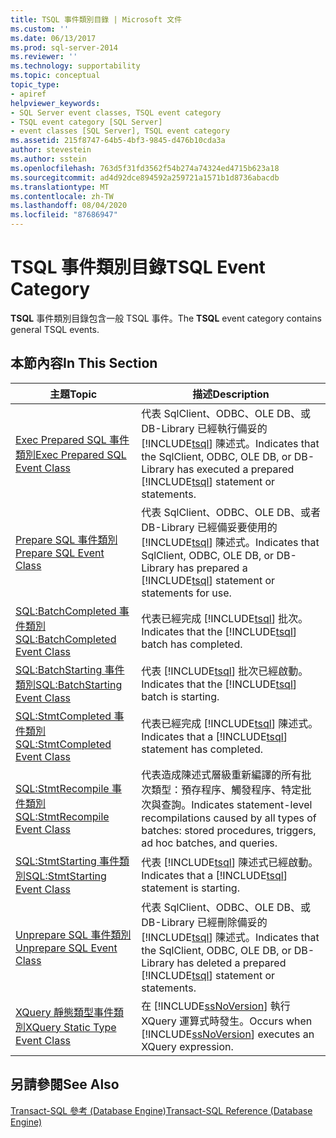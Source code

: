 ```yaml
---
title: TSQL 事件類別目錄 | Microsoft 文件
ms.custom: ''
ms.date: 06/13/2017
ms.prod: sql-server-2014
ms.reviewer: ''
ms.technology: supportability
ms.topic: conceptual
topic_type:
- apiref
helpviewer_keywords:
- SQL Server event classes, TSQL event category
- TSQL event category [SQL Server]
- event classes [SQL Server], TSQL event category
ms.assetid: 215f8747-64b5-4bf3-9845-d476b10cda3a
author: stevestein
ms.author: sstein
ms.openlocfilehash: 763d5f31fd3562f54b274a74324ed4715b623a18
ms.sourcegitcommit: ad4d92dce894592a259721a1571b1d8736abacdb
ms.translationtype: MT
ms.contentlocale: zh-TW
ms.lasthandoff: 08/04/2020
ms.locfileid: "87686947"
---
```

# <a name="tsql-event-category"></a><span data-ttu-id="b1473-102">TSQL 事件類別目錄</span><span class="sxs-lookup"><span data-stu-id="b1473-102">TSQL Event Category</span></span>
  <span data-ttu-id="b1473-103">**TSQL** 事件類別目錄包含一般 TSQL 事件。</span><span class="sxs-lookup"><span data-stu-id="b1473-103">The **TSQL** event category contains general TSQL events.</span></span>  
  
## <a name="in-this-section"></a><span data-ttu-id="b1473-104">本節內容</span><span class="sxs-lookup"><span data-stu-id="b1473-104">In This Section</span></span>  
  
|<span data-ttu-id="b1473-105">主題</span><span class="sxs-lookup"><span data-stu-id="b1473-105">Topic</span></span>|<span data-ttu-id="b1473-106">描述</span><span class="sxs-lookup"><span data-stu-id="b1473-106">Description</span></span>|  
|-----------|-----------------|  
|[<span data-ttu-id="b1473-107">Exec Prepared SQL 事件類別</span><span class="sxs-lookup"><span data-stu-id="b1473-107">Exec Prepared SQL Event Class</span></span>](exec-prepared-sql-event-class.md)|<span data-ttu-id="b1473-108">代表 SqlClient、ODBC、OLE DB、或 DB-Library 已經執行備妥的 [!INCLUDE[tsql](../../includes/tsql-md.md)] 陳述式。</span><span class="sxs-lookup"><span data-stu-id="b1473-108">Indicates that the SqlClient, ODBC, OLE DB, or DB-Library has executed a prepared [!INCLUDE[tsql](../../includes/tsql-md.md)] statement or statements.</span></span>|  
|[<span data-ttu-id="b1473-109">Prepare SQL 事件類別</span><span class="sxs-lookup"><span data-stu-id="b1473-109">Prepare SQL Event Class</span></span>](prepare-sql-event-class.md)|<span data-ttu-id="b1473-110">代表 SqlClient、ODBC、OLE DB、或者 DB-Library 已經備妥要使用的 [!INCLUDE[tsql](../../includes/tsql-md.md)] 陳述式。</span><span class="sxs-lookup"><span data-stu-id="b1473-110">Indicates that SqlClient, ODBC, OLE DB, or DB-Library has prepared a [!INCLUDE[tsql](../../includes/tsql-md.md)] statement or statements for use.</span></span>|  
|[<span data-ttu-id="b1473-111">SQL:BatchCompleted 事件類別</span><span class="sxs-lookup"><span data-stu-id="b1473-111">SQL:BatchCompleted Event Class</span></span>](sql-batchcompleted-event-class.md)|<span data-ttu-id="b1473-112">代表已經完成 [!INCLUDE[tsql](../../includes/tsql-md.md)] 批次。</span><span class="sxs-lookup"><span data-stu-id="b1473-112">Indicates that the [!INCLUDE[tsql](../../includes/tsql-md.md)] batch has completed.</span></span>|  
|[<span data-ttu-id="b1473-113">SQL:BatchStarting 事件類別</span><span class="sxs-lookup"><span data-stu-id="b1473-113">SQL:BatchStarting Event Class</span></span>](sql-batchstarting-event-class.md)|<span data-ttu-id="b1473-114">代表 [!INCLUDE[tsql](../../includes/tsql-md.md)] 批次已經啟動。</span><span class="sxs-lookup"><span data-stu-id="b1473-114">Indicates that the [!INCLUDE[tsql](../../includes/tsql-md.md)] batch is starting.</span></span>|  
|[<span data-ttu-id="b1473-115">SQL:StmtCompleted 事件類別</span><span class="sxs-lookup"><span data-stu-id="b1473-115">SQL:StmtCompleted Event Class</span></span>](sql-stmtcompleted-event-class.md)|<span data-ttu-id="b1473-116">代表已經完成 [!INCLUDE[tsql](../../includes/tsql-md.md)] 陳述式。</span><span class="sxs-lookup"><span data-stu-id="b1473-116">Indicates that a [!INCLUDE[tsql](../../includes/tsql-md.md)] statement has completed.</span></span>|  
|[<span data-ttu-id="b1473-117">SQL:StmtRecompile 事件類別</span><span class="sxs-lookup"><span data-stu-id="b1473-117">SQL:StmtRecompile Event Class</span></span>](sql-stmtrecompile-event-class.md)|<span data-ttu-id="b1473-118">代表造成陳述式層級重新編譯的所有批次類型：預存程序、觸發程序、特定批次與查詢。</span><span class="sxs-lookup"><span data-stu-id="b1473-118">Indicates statement-level recompilations caused by all types of batches: stored procedures, triggers, ad hoc batches, and queries.</span></span>|  
|[<span data-ttu-id="b1473-119">SQL:StmtStarting 事件類別</span><span class="sxs-lookup"><span data-stu-id="b1473-119">SQL:StmtStarting Event Class</span></span>](sql-stmtstarting-event-class.md)|<span data-ttu-id="b1473-120">代表 [!INCLUDE[tsql](../../includes/tsql-md.md)] 陳述式已經啟動。</span><span class="sxs-lookup"><span data-stu-id="b1473-120">Indicates that a [!INCLUDE[tsql](../../includes/tsql-md.md)] statement is starting.</span></span>|  
|[<span data-ttu-id="b1473-121">Unprepare SQL 事件類別</span><span class="sxs-lookup"><span data-stu-id="b1473-121">Unprepare SQL Event Class</span></span>](unprepare-sql-event-class.md)|<span data-ttu-id="b1473-122">代表 SqlClient、ODBC、OLE DB、或 DB-Library 已經刪除備妥的 [!INCLUDE[tsql](../../includes/tsql-md.md)] 陳述式。</span><span class="sxs-lookup"><span data-stu-id="b1473-122">Indicates that the SqlClient, ODBC, OLE DB, or DB-Library has deleted a prepared [!INCLUDE[tsql](../../includes/tsql-md.md)] statement or statements.</span></span>|  
|[<span data-ttu-id="b1473-123">XQuery 靜態類型事件類別</span><span class="sxs-lookup"><span data-stu-id="b1473-123">XQuery Static Type Event Class</span></span>](xquery-static-type-event-class.md)|<span data-ttu-id="b1473-124">在 [!INCLUDE[ssNoVersion](../../includes/ssnoversion-md.md)] 執行 XQuery 運算式時發生。</span><span class="sxs-lookup"><span data-stu-id="b1473-124">Occurs when [!INCLUDE[ssNoVersion](../../includes/ssnoversion-md.md)] executes an XQuery expression.</span></span>|  
  
## <a name="see-also"></a><span data-ttu-id="b1473-125">另請參閱</span><span class="sxs-lookup"><span data-stu-id="b1473-125">See Also</span></span>  
 [<span data-ttu-id="b1473-126">Transact-SQL 參考 &#40;Database Engine&#41;</span><span class="sxs-lookup"><span data-stu-id="b1473-126">Transact-SQL Reference &#40;Database Engine&#41;</span></span>](/sql/t-sql/language-reference)  
  
  
